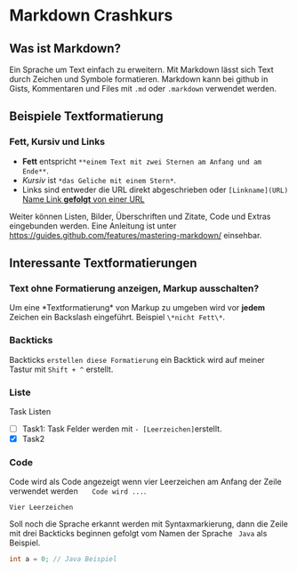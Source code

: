 # Markdown Crashkurs
## Was ist Markdown?
Ein Sprache um Text einfach zu erweitern. Mit Markdown lässt sich Text durch Zeichen und Symbole formatieren. Markdown kann bei github in Gists, Kommentaren und Files mit `.md` oder `.markdown` verwendet werden.
 
 ## Beispiele Textformatierung
 ### Fett, Kursiv und Links
- **Fett** entspricht `**einem Text mit zwei Sternen am Anfang und am Ende**`.
- *Kursiv* ist `*das Geliche mit einem Stern*`. 
- Links sind entweder die URL direkt abgeschrieben oder `[Linkname](URL)` [Name Link **gefolgt** von einer URL](http://bsp.com) 
 
 Weiter können Listen, Bilder, Überschriften und Zitate, Code und Extras eingebunden werden. Eine Anleitung ist unter https://guides.github.com/features/mastering-markdown/ einsehbar.
 
## Interessante Textformatierungen
### Text ohne Formatierung anzeigen, Markup ausschalten?
Um eine \*Textformatierung\* von Markup zu umgeben wird vor **jedem** Zeichen ein Backslash eingeführt. Beispiel `\*nicht Fett\*`. 

### Backticks
Backticks `erstellen diese Formatierung` ein Backtick wird auf meiner Tastur mit `Shift + ^` erstellt.

### Liste
Task Listen
- [ ] Task1: Task Felder werden mit `- [Leerzeichen]`erstellt.
- [x] Task2

### Code
Code wird als Code angezeigt wenn vier Leerzeichen am Anfang der Zeile verwendet werden `   Code wird ...`.
    
    Vier Leerzeichen
    
Soll noch die Sprache erkannt werden mit Syntaxmarkierung, dann die Zeile mit drei Backticks beginnen gefolgt vom Namen der Sprache ` Java` als Beispiel.
    
``` Java
int a = 0; // Java Beispiel
```
